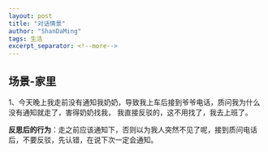 ```yaml
---
layout: post
title: "对话情景"
author: "ShanDaMing"
tags: 生活
excerpt_separator: <!--more-->
---
```


## 场景-家里
1、今天晚上我走前没有通知我奶奶，导致我上车后接到爷爷电话，质问我为什么没有通知就走了，害得奶奶找我，<!--more--> 我直接反驳的，这不用找了，我去上班了。

**反思后的行为**：走之前应该通知下，否则以为我人突然不见了呢，接到质问电话后，不要反驳，先认错，在说下次一定会通知。

